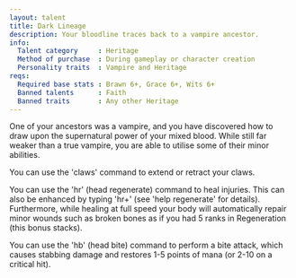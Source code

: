 ```yaml
---
layout: talent
title: Dark Lineage
description: Your bloodline traces back to a vampire ancestor.
info:
  Talent category     : Heritage
  Method of purchase  : During gameplay or character creation
  Personality traits  : Vampire and Heritage
reqs:
  Required base stats : Brawn 6+, Grace 6+, Wits 6+
  Banned talents      : Faith
  Banned traits       : Any other Heritage
---
```


One of your ancestors was a vampire, and you have discovered how to draw upon
the supernatural power of your mixed blood.  While still far weaker than a
true vampire, you are able to utilise some of their minor abilities.

You can use the 'claws' command to extend or retract your claws.

You can use the 'hr' (head regenerate) command to heal injuries.  This can also
be enhanced by typing 'hr+' (see 'help regenerate' for details).  Furthermore,
while healing at full speed your body will automatically repair minor wounds
such as broken bones as if you had 5 ranks in Regeneration (this bonus stacks).

You can use the 'hb' (head bite) command to perform a bite attack, which causes
stabbing damage and restores 1-5 points of mana (or 2-10 on a critical hit).
